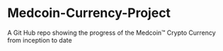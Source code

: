 # Medcoin-Currency-Project
A Git Hub repo showing the progress of the Medcoin™ Crypto Currency from inception to date
